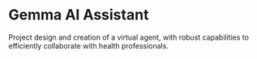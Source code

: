 # Gemma AI Assistant
Project design and creation of a virtual agent, with robust capabilities to efficiently collaborate with health professionals.
